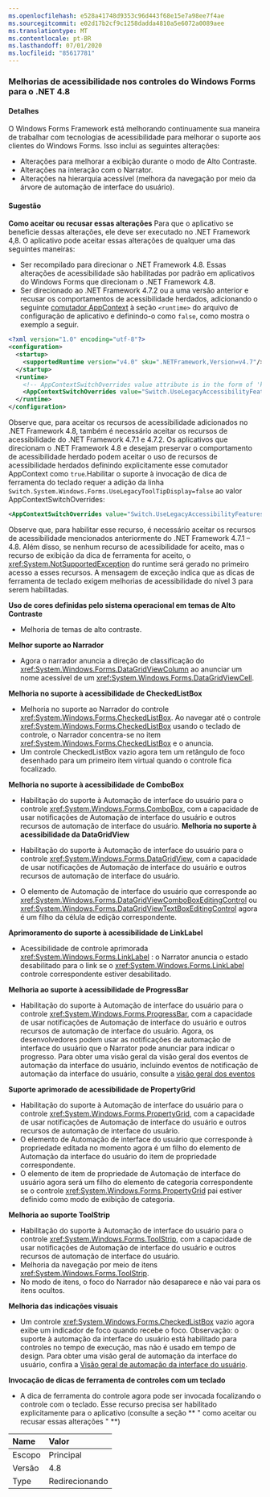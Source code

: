 ```yaml
---
ms.openlocfilehash: e528a41748d9353c96d443f68e15e7a98ee7f4ae
ms.sourcegitcommit: e02d17b2cf9c1258dadda4810a5e6072a0089aee
ms.translationtype: MT
ms.contentlocale: pt-BR
ms.lasthandoff: 07/01/2020
ms.locfileid: "85617781"
---
```

### <a name="accessibility-improvements-in-windows-forms-controls-for-net-48"></a>Melhorias de acessibilidade nos controles do Windows Forms para o .NET 4.8

#### <a name="details"></a>Detalhes

O Windows Forms Framework está melhorando continuamente sua maneira de trabalhar com tecnologias de acessibilidade para melhorar o suporte aos clientes do Windows Forms. Isso inclui as seguintes alterações:

- Alterações para melhorar a exibição durante o modo de Alto Contraste.
- Alterações na interação com o Narrator.
- Alterações na hierarquia acessível (melhora da navegação por meio da árvore de automação de interface do usuário).

#### <a name="suggestion"></a>Sugestão

**Como aceitar ou recusar essas alterações** Para que o aplicativo se beneficie dessas alterações, ele deve ser executado no .NET Framework 4,8. O aplicativo pode aceitar essas alterações de qualquer uma das seguintes maneiras:

- Ser recompilado para direcionar o .NET Framework 4.8. Essas alterações de acessibilidade são habilitadas por padrão em aplicativos do Windows Forms que direcionam o .NET Framework 4.8.
- Ser direcionado ao .NET Framework 4.7.2 ou a uma versão anterior e recusar os comportamentos de acessibilidade herdados, adicionando o seguinte [comutador AppContext](https://docs.microsoft.com/dotnet/framework/configure-apps/file-schema/runtime/appcontextswitchoverrides-element) à seção `<runtime>` do arquivo de configuração de aplicativo e definindo-o como `false`, como mostra o exemplo a seguir.

```xml
<?xml version="1.0" encoding="utf-8"?>
<configuration>
  <startup>
    <supportedRuntime version="v4.0" sku=".NETFramework,Version=v4.7"/>
  </startup>
  <runtime>
    <!-- AppContextSwitchOverrides value attribute is in the form of 'key1=true/false;key2=true/false  -->
    <AppContextSwitchOverrides value="Switch.UseLegacyAccessibilityFeatures=false;Switch.UseLegacyAccessibilityFeatures.2=false;Switch.UseLegacyAccessibilityFeatures.3=false" />
  </runtime>
</configuration>
```

Observe que, para aceitar os recursos de acessibilidade adicionados no .NET Framework 4.8, também é necessário aceitar os recursos de acessibilidade do .NET Framework 4.7.1 e 4.7.2. Os aplicativos que direcionam o .NET Framework 4.8 e desejam preservar o comportamento de acessibilidade herdado podem aceitar o uso de recursos de acessibilidade herdados definindo explicitamente esse comutador AppContext como `true`.Habilitar o suporte à invocação de dica de ferramenta do teclado requer a adição da linha `Switch.System.Windows.Forms.UseLegacyToolTipDisplay=false` ao valor AppContextSwitchOverrides:

```xml
<AppContextSwitchOverrides value="Switch.UseLegacyAccessibilityFeatures=false;Switch.UseLegacyAccessibilityFeatures.2=false;Switch.UseLegacyAccessibilityFeatures.3=false;Switch.System.Windows.Forms.UseLegacyToolTipDisplay=false" />
```

Observe que, para habilitar esse recurso, é necessário aceitar os recursos de acessibilidade mencionados anteriormente do .NET Framework 4.7.1 – 4.8. Além disso, se nenhum recurso de acessibilidade for aceito, mas o recurso de exibição da dica de ferramenta for aceito, o <xref:System.NotSupportedException> do runtime será gerado no primeiro acesso a esses recursos. A mensagem de exceção indica que as dicas de ferramenta de teclado exigem melhorias de acessibilidade do nível 3 para serem habilitadas.

**Uso de cores definidas pelo sistema operacional em temas de Alto Contraste**

- Melhoria de temas de alto contraste.

**Melhor suporte ao Narrador**

- Agora o narrador anuncia a direção de classificação do <xref:System.Windows.Forms.DataGridViewColumn> ao anunciar um nome acessível de um <xref:System.Windows.Forms.DataGridViewCell>.

**Melhoria no suporte à acessibilidade de CheckedListBox**

- Melhoria no suporte ao Narrador do controle <xref:System.Windows.Forms.CheckedListBox>. Ao navegar até o controle <xref:System.Windows.Forms.CheckedListBox> usando o teclado de controle, o Narrador concentra-se no item <xref:System.Windows.Forms.CheckedListBox> e o anuncia.
- Um controle CheckedListBox vazio agora tem um retângulo de foco desenhado para um primeiro item virtual quando o controle fica focalizado.

**Melhoria no suporte à acessibilidade de ComboBox**

- Habilitação do suporte à Automação de interface do usuário para o controle <xref:System.Windows.Forms.ComboBox>, com a capacidade de usar notificações de Automação de interface do usuário e outros recursos de automação de interface do usuário.
**Melhoria no suporte à acessibilidade da DataGridView**

- Habilitação do suporte à Automação de interface do usuário para o controle <xref:System.Windows.Forms.DataGridView>, com a capacidade de usar notificações de Automação de interface do usuário e outros recursos de automação de interface do usuário.
- O elemento de Automação de interface do usuário que corresponde ao <xref:System.Windows.Forms.DataGridViewComboBoxEditingControl> ou <xref:System.Windows.Forms.DataGridViewTextBoxEditingControl> agora é um filho da célula de edição correspondente.

**Aprimoramento do suporte à acessibilidade de LinkLabel**

- Acessibilidade de controle aprimorada <xref:System.Windows.Forms.LinkLabel> : o Narrator anuncia o estado desabilitado para o link se o <xref:System.Windows.Forms.LinkLabel> controle correspondente estiver desabilitado.

**Melhoria ao suporte à acessibilidade de ProgressBar**

- Habilitação do suporte à Automação de interface do usuário para o controle <xref:System.Windows.Forms.ProgressBar>, com a capacidade de usar notificações de Automação de interface do usuário e outros recursos de automação de interface do usuário. Agora, os desenvolvedores podem usar as notificações de automação de interface do usuário que o Narrator pode anunciar para indicar o progresso.
Para obter uma visão geral da visão geral dos eventos de automação da interface do usuário, incluindo eventos de notificação de automação da interface do usuário, consulte a [visão geral dos eventos](https://docs.microsoft.com/windows/desktop/WinAuto/uiauto-eventsoverview)

**Suporte aprimorado de acessibilidade de PropertyGrid**

- Habilitação do suporte à Automação de interface do usuário para o controle <xref:System.Windows.Forms.PropertyGrid>, com a capacidade de usar notificações de Automação de interface do usuário e outros recursos de automação de interface do usuário.
- O elemento de Automação de interface do usuário que corresponde à propriedade editada no momento agora é um filho do elemento de Automação da interface do usuário do item de propriedade correspondente.
- O elemento de item de propriedade de Automação de interface do usuário agora será um filho do elemento de categoria correspondente se o controle <xref:System.Windows.Forms.PropertyGrid> pai estiver definido como modo de exibição de categoria.

**Melhoria ao suporte ToolStrip**

- Habilitação do suporte à Automação de interface do usuário para o controle <xref:System.Windows.Forms.ToolStrip>, com a capacidade de usar notificações de Automação de interface do usuário e outros recursos de automação de interface do usuário.
- Melhoria da navegação por meio de itens <xref:System.Windows.Forms.ToolStrip>.
- No modo de itens, o foco do Narrador não desaparece e não vai para os itens ocultos.

**Melhoria das indicações visuais**

- Um controle <xref:System.Windows.Forms.CheckedListBox> vazio agora exibe um indicador de foco quando recebe o foco.
Observação: o suporte à automação da interface do usuário está habilitado para controles no tempo de execução, mas não é usado em tempo de design. Para obter uma visão geral de automação da interface do usuário, confira a [Visão geral de automação da interface do usuário](https://docs.microsoft.com/dotnet/framework/ui-automation/ui-automation-overview).

**Invocação de dicas de ferramenta de controles com um teclado**

- A dica de ferramenta do controle agora pode ser invocada focalizando o controle com o teclado. Esse recurso precisa ser habilitado explicitamente para o aplicativo (consulte a seção ** &quot; como aceitar ou recusar essas alterações &quot; **)

| Name    | Valor       |
|:--------|:------------|
| Escopo   | Principal       |
| Versão | 4.8         |
| Type    | Redirecionando |
